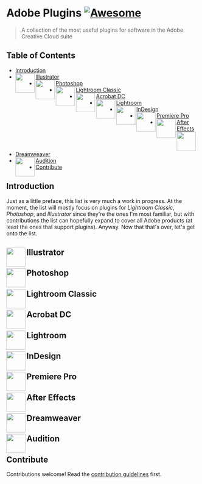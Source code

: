 # Adobe Plugins [![Awesome](https://awesome.re/badge.svg)](https://awesome.re)

> A collection of the most useful plugins for software in the Adobe Creative Cloud suite

## Table of Contents
- [Introduction](#introduction)
- [<img src="https://user-images.githubusercontent.com/90789003/172677589-2bed17dd-147c-4427-a28c-b3e87c0055d3.svg" align=left height=50 width=50> Illustrator](#-illustrator)
- [<img src="https://user-images.githubusercontent.com/90789003/172520854-7592ac10-f0e9-4007-b746-a484fd7b9a3f.svg" align=left height=50 width=50> Photoshop](#-photoshop)
- [<img src="https://user-images.githubusercontent.com/90789003/172680200-9b62b6f1-0d13-4ed4-902b-a65d58430504.svg" align=left height=50 width=50> Lightroom Classic](#-lightroom-classic)
- [<img src="https://user-images.githubusercontent.com/90789003/172680327-65cd9379-95c3-424e-bfa2-1dbfd0bd3cd3.svg" align=left height=50 width=50> Acrobat DC](#-acrobat-dc)
- [<img src="https://user-images.githubusercontent.com/90789003/172679485-c47d115b-27e7-4346-bc27-1c7d39be75b3.svg" align=left height=50 width=50> Lightroom](#-lightroom)
- [<img src="https://user-images.githubusercontent.com/90789003/172679599-37f674db-b35e-4767-b792-f43b19cb6686.svg" align=left height=50 width=50> InDesign](#-indesign)
- [<img src="https://user-images.githubusercontent.com/90789003/172679672-6143bbb6-8e5b-49ea-8667-f36f18c6d7af.svg" align=left height=50 width=50> Premiere Pro](#-premiere-pro)
- [<img src="https://user-images.githubusercontent.com/90789003/172679943-8811630a-6eb0-4d20-aeb7-31d0e588b4be.svg" align=left height=50 width=50> After Effects](#-after-effects)
- [<img src="https://user-images.githubusercontent.com/90789003/172679539-065fc25a-ee7b-46af-9902-2d981d41a462.svg" align=left height=50 width=50> Dreamweaver](#-dreamweaver)
- [<img src="https://user-images.githubusercontent.com/90789003/172680016-4c7f8bf3-1368-472b-b716-08623ef7569e.svg" align=left height=50 width=50> Audition](#-audition)
- [Contribute](#contribute)

## Introduction
  Just as a little preface, this list is very much a work in progress. At the moment, the list will mostly focus on plugins for *Lightroom Classic*, *Photoshop*, and *Illustrator* since they're the ones I'm most familiar, but with contributions the list can hopefully expand to cover all Adobe products (at least the ones that support plugins). Anyway. Now that that's over, let's get onto the list.

## <img src="https://user-images.githubusercontent.com/90789003/172677589-2bed17dd-147c-4427-a28c-b3e87c0055d3.svg" align=left height=50 width=50> Illustrator

## <img src="https://user-images.githubusercontent.com/90789003/172520854-7592ac10-f0e9-4007-b746-a484fd7b9a3f.svg" align=left height=50 width=50> Photoshop

## <img src="https://user-images.githubusercontent.com/90789003/172680200-9b62b6f1-0d13-4ed4-902b-a65d58430504.svg" align=left height=50 width=50> Lightroom Classic

## <img src="https://user-images.githubusercontent.com/90789003/172680327-65cd9379-95c3-424e-bfa2-1dbfd0bd3cd3.svg" align=left height=50 width=50> Acrobat DC

## <img src="https://user-images.githubusercontent.com/90789003/172679485-c47d115b-27e7-4346-bc27-1c7d39be75b3.svg" align=left height=50 width=50> Lightroom

## <img src="https://user-images.githubusercontent.com/90789003/172679599-37f674db-b35e-4767-b792-f43b19cb6686.svg" align=left height=50 width=50> InDesign

## <img src="https://user-images.githubusercontent.com/90789003/172679672-6143bbb6-8e5b-49ea-8667-f36f18c6d7af.svg" align=left height=50 width=50> Premiere Pro

## <img src="https://user-images.githubusercontent.com/90789003/172679943-8811630a-6eb0-4d20-aeb7-31d0e588b4be.svg" align=left height=50 width=50> After Effects

## <img src="https://user-images.githubusercontent.com/90789003/172679539-065fc25a-ee7b-46af-9902-2d981d41a462.svg" align=left height=50 width=50> Dreamweaver

## <img src="https://user-images.githubusercontent.com/90789003/172680016-4c7f8bf3-1368-472b-b716-08623ef7569e.svg" align=left height=50 width=50> Audition

## Contribute

Contributions welcome! Read the [contribution guidelines](contributing.md) first.
